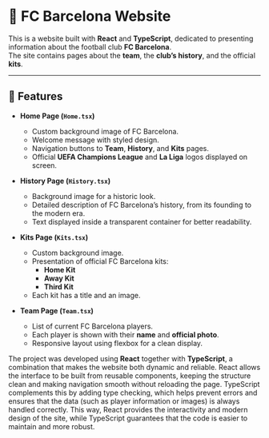 # 🌟 FC Barcelona Website

This is a website built with **React** and **TypeScript**, dedicated to presenting information about the football club **FC Barcelona**.  
The site contains pages about the **team**, the **club’s history**, and the official **kits**.

---

## 🚀 Features

- **Home Page (`Home.tsx`)**
  - Custom background image of FC Barcelona.
  - Welcome message with styled design.
  - Navigation buttons to **Team**, **History**, and **Kits** pages.
  - Official **UEFA Champions League** and **La Liga** logos displayed on screen.

- **History Page (`History.tsx`)**
  - Background image for a historic look.
  - Detailed description of FC Barcelona’s history, from its founding to the modern era.
  - Text displayed inside a transparent container for better readability.

- **Kits Page (`Kits.tsx`)**
  - Custom background image.
  - Presentation of official FC Barcelona kits:
    - **Home Kit**
    - **Away Kit**
    - **Third Kit**
  - Each kit has a title and an image.

- **Team Page (`Team.tsx`)**
  - List of current FC Barcelona players.
  - Each player is shown with their **name** and **official photo**.
  - Responsive layout using flexbox for a clean display.  


The project was developed using **React** together with **TypeScript**, a combination that makes the website both dynamic and reliable. React allows the interface to be built from reusable components, keeping the structure clean and making navigation smooth without reloading the page. TypeScript complements this by adding type checking, which helps prevent errors and ensures that the data (such as player information or images) is always handled correctly. This way, React provides the interactivity and modern design of the site, while TypeScript guarantees that the code is easier to maintain and more robust.  
